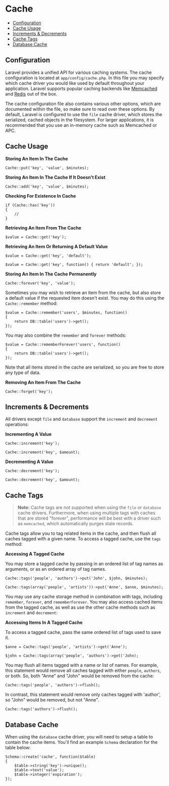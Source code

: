# Cache

- [Configuration](#configuration)
- [Cache Usage](#cache-usage)
- [Increments & Decrements](#increments-and-decrements)
- [Cache Tags](#cache-tags)
- [Database Cache](#database-cache)

<a name="configuration"></a>
## Configuration

Laravel provides a unified API for various caching systems. The cache configuration is located at `app/config/cache.php`. In this file you may specify which cache driver you would like used by default throughout your application. Laravel supports popular caching backends like [Memcached](http://memcached.org) and [Redis](http://redis.io) out of the box.

The cache configuration file also contains various other options, which are documented within the file, so make sure to read over these options. By default, Laravel is configured to use the `file` cache driver, which stores the serialized, cached objects in the filesystem. For larger applications, it is recommended that you use an in-memory cache such as Memcached or APC.

<a name="cache-usage"></a>
## Cache Usage

**Storing An Item In The Cache**

	Cache::put('key', 'value', $minutes);

**Storing An Item In The Cache If It Doesn't Exist**

	Cache::add('key', 'value', $minutes);

**Checking For Existence In Cache**

	if (Cache::has('key'))
	{
		//
	}

**Retrieving An Item From The Cache**

	$value = Cache::get('key');

**Retrieving An Item Or Returning A Default Value**

	$value = Cache::get('key', 'default');

	$value = Cache::get('key', function() { return 'default'; });

**Storing An Item In The Cache Permanently**

	Cache::forever('key', 'value');

Sometimes you may wish to retrieve an item from the cache, but also store a default value if the requested item doesn't exist. You may do this using the `Cache::remember` method:

	$value = Cache::remember('users', $minutes, function()
	{
		return DB::table('users')->get();
	});

You may also combine the `remember` and `forever` methods:

	$value = Cache::rememberForever('users', function()
	{
		return DB::table('users')->get();
	});

Note that all items stored in the cache are serialized, so you are free to store any type of data.

**Removing An Item From The Cache**

	Cache::forget('key');

<a name="increments-and-decrements"></a>
## Increments & Decrements

All drivers except `file` and `database` support the `increment` and `decrement` operations:

**Incrementing A Value**

	Cache::increment('key');

	Cache::increment('key', $amount);

**Decrementing A Value**

	Cache::decrement('key');

	Cache::decrement('key', $amount);

<a name="cache-tags"></a>
## Cache Tags

> **Note:** Cache tags are not supported when using the `file` or `database` cache drivers. Furthermore, when using multiple tags with caches that are stored "forever", performance will be best with a driver such as `memcached`, which automatically purges stale records.

Cache tags allow you to tag related items in the cache, and then flush all caches tagged with a given name. To access a tagged cache, use the `tags` method:

**Accessing A Tagged Cache**

You may store a tagged cache by passing in an ordered list of tag names as arguments, or as an ordered array of tag names.

	Cache::tags('people', 'authors')->put('John', $john, $minutes);

	Cache::tags(array('people', 'artists'))->put('Anne', $anne, $minutes);

You may use any cache storage method in combination with tags, including `remember`, `forever`, and `rememberForever`. You may also access cached items from the tagged cache, as well as use the other cache methods such as `increment` and `decrement`:

**Accessing Items In A Tagged Cache**

To access a tagged cache, pass the same ordered list of tags used to save it.

	$anne = Cache::tags('people', 'artists')->get('Anne');

	$john = Cache::tags(array('people', 'authors')->get('John);

You may flush all items tagged with a name or list of names. For example, this statement would remove all caches tagged with either `people`, `authors`, or both. So, both "Anne" and "John" would be removed from the cache:

	Cache::tags('people', 'authors')->flush();

In contrast, this statement would remove only caches tagged with 'author', so "John" would be removed, but not "Anne".

	Cache::tags('authors')->flush();

<a name="database-cache"></a>
## Database Cache

When using the `database` cache driver, you will need to setup a table to contain the cache items. You'll find an example `Schema` declaration for the table below:

	Schema::create('cache', function($table)
	{
		$table->string('key')->unique();
		$table->text('value');
		$table->integer('expiration');
	});
